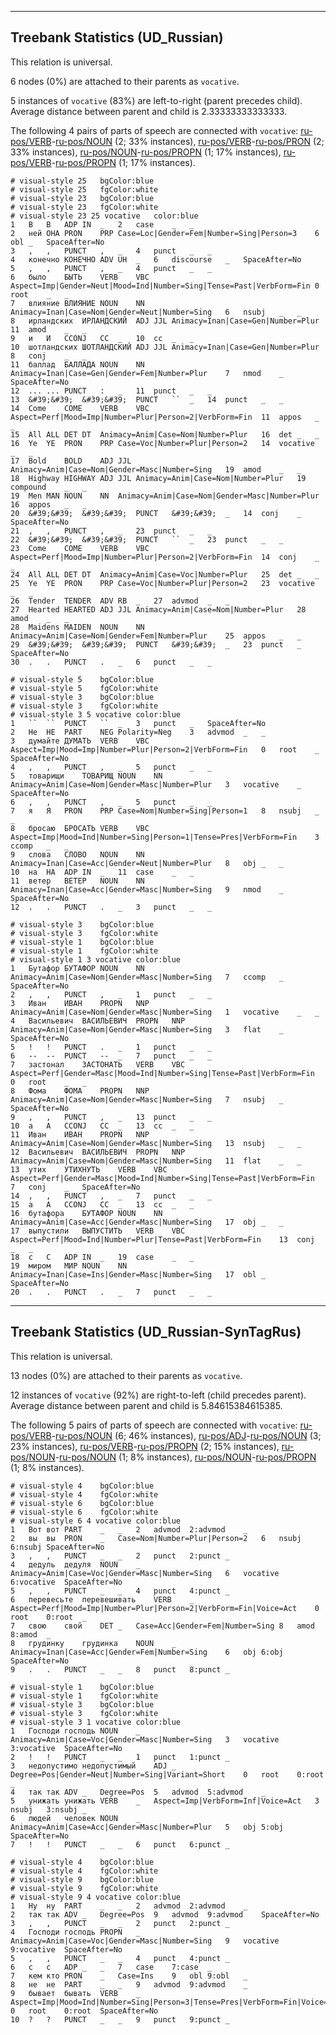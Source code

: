 

--------------------------------------------------------------------------------

## Treebank Statistics (UD_Russian)

This relation is universal.

6 nodes (0%) are attached to their parents as `vocative`.

5 instances of `vocative` (83%) are left-to-right (parent precedes child).
Average distance between parent and child is 2.33333333333333.

The following 4 pairs of parts of speech are connected with `vocative`: [ru-pos/VERB]()-[ru-pos/NOUN]() (2; 33% instances), [ru-pos/VERB]()-[ru-pos/PRON]() (2; 33% instances), [ru-pos/NOUN]()-[ru-pos/PROPN]() (1; 17% instances), [ru-pos/VERB]()-[ru-pos/PROPN]() (1; 17% instances).


~~~ conllu
# visual-style 25	bgColor:blue
# visual-style 25	fgColor:white
# visual-style 23	bgColor:blue
# visual-style 23	fgColor:white
# visual-style 23 25 vocative	color:blue
1	В	В	ADP	IN	_	2	case	_	_
2	ней	ОНА	PRON	PRP	Case=Loc|Gender=Fem|Number=Sing|Person=3	6	obl	_	SpaceAfter=No
3	,	,	PUNCT	,	_	4	punct	_	_
4	конечно	КОНЕЧНО	ADV	UH	_	6	discourse	_	SpaceAfter=No
5	,	,	PUNCT	,	_	4	punct	_	_
6	было	БЫТЬ	VERB	VBC	Aspect=Imp|Gender=Neut|Mood=Ind|Number=Sing|Tense=Past|VerbForm=Fin	0	root	_	_
7	влияние	ВЛИЯНИЕ	NOUN	NN	Animacy=Inan|Case=Nom|Gender=Neut|Number=Sing	6	nsubj	_	_
8	ирландских	ИРЛАНДСКИЙ	ADJ	JJL	Animacy=Inan|Case=Gen|Number=Plur	11	amod	_	_
9	и	И	CCONJ	CC	_	10	cc	_	_
10	шотландских	ШОТЛАНДСКИЙ	ADJ	JJL	Animacy=Inan|Case=Gen|Number=Plur	8	conj	_	_
11	баллад	БАЛЛАДА	NOUN	NN	Animacy=Inan|Case=Gen|Gender=Fem|Number=Plur	7	nmod	_	SpaceAfter=No
12	...	...	PUNCT	:	_	11	punct	_	_
13	&#39;&#39;	&#39;&#39;	PUNCT	``	_	14	punct	_	_
14	Come	COME	VERB	VBC	Aspect=Perf|Mood=Imp|Number=Plur|Person=2|VerbForm=Fin	11	appos	_	_
15	All	ALL	DET	DT	Animacy=Anim|Case=Nom|Number=Plur	16	det	_	_
16	Ye	YE	PRON	PRP	Case=Voc|Number=Plur|Person=2	14	vocative	_	_
17	Bold	BOLD	ADJ	JJL	Animacy=Anim|Case=Nom|Gender=Masc|Number=Sing	19	amod	_	_
18	Highway	HIGHWAY	ADJ	JJL	Animacy=Anim|Case=Nom|Number=Plur	19	compound	_	_
19	Men	MAN	NOUN	NN	Animacy=Anim|Case=Nom|Gender=Masc|Number=Plur	16	appos	_	_
20	&#39;&#39;	&#39;&#39;	PUNCT	&#39;&#39;	_	14	conj	_	SpaceAfter=No
21	,	,	PUNCT	,	_	23	punct	_	_
22	&#39;&#39;	&#39;&#39;	PUNCT	``	_	23	punct	_	_
23	Come	COME	VERB	VBC	Aspect=Perf|Mood=Imp|Number=Plur|Person=2|VerbForm=Fin	14	conj	_	_
24	All	ALL	DET	DT	Animacy=Anim|Case=Voc|Number=Plur	25	det	_	_
25	Ye	YE	PRON	PRP	Case=Voc|Number=Plur|Person=2	23	vocative	_	_
26	Tender	TENDER	ADV	RB	_	27	advmod	_	_
27	Hearted	HEARTED	ADJ	JJL	Animacy=Anim|Case=Nom|Number=Plur	28	amod	_	_
28	Maidens	MAIDEN	NOUN	NN	Animacy=Anim|Case=Nom|Gender=Fem|Number=Plur	25	appos	_	_
29	&#39;&#39;	&#39;&#39;	PUNCT	&#39;&#39;	_	23	punct	_	SpaceAfter=No
30	.	.	PUNCT	.	_	6	punct	_	_

~~~


~~~ conllu
# visual-style 5	bgColor:blue
# visual-style 5	fgColor:white
# visual-style 3	bgColor:blue
# visual-style 3	fgColor:white
# visual-style 3 5 vocative	color:blue
1	``	``	PUNCT	``	_	3	punct	_	SpaceAfter=No
2	Не	НЕ	PART	NEG	Polarity=Neg	3	advmod	_	_
3	думайте	ДУМАТЬ	VERB	VBC	Aspect=Imp|Mood=Imp|Number=Plur|Person=2|VerbForm=Fin	0	root	_	SpaceAfter=No
4	,	,	PUNCT	,	_	5	punct	_	_
5	товарищи	ТОВАРИЩ	NOUN	NN	Animacy=Anim|Case=Nom|Gender=Masc|Number=Plur	3	vocative	_	SpaceAfter=No
6	,	,	PUNCT	,	_	5	punct	_	_
7	я	Я	PRON	PRP	Case=Nom|Number=Sing|Person=1	8	nsubj	_	_
8	бросаю	БРОСАТЬ	VERB	VBC	Aspect=Imp|Mood=Ind|Number=Sing|Person=1|Tense=Pres|VerbForm=Fin	3	ccomp	_	_
9	слова	СЛОВО	NOUN	NN	Animacy=Inan|Case=Acc|Gender=Neut|Number=Plur	8	obj	_	_
10	на	НА	ADP	IN	_	11	case	_	_
11	ветер	ВЕТЕР	NOUN	NN	Animacy=Inan|Case=Acc|Gender=Masc|Number=Sing	9	nmod	_	SpaceAfter=No
12	.	.	PUNCT	.	_	3	punct	_	_

~~~


~~~ conllu
# visual-style 3	bgColor:blue
# visual-style 3	fgColor:white
# visual-style 1	bgColor:blue
# visual-style 1	fgColor:white
# visual-style 1 3 vocative	color:blue
1	Бутафор	БУТАФОР	NOUN	NN	Animacy=Anim|Case=Nom|Gender=Masc|Number=Sing	7	ccomp	_	SpaceAfter=No
2	,	,	PUNCT	,	_	1	punct	_	_
3	Иван	ИВАН	PROPN	NNP	Animacy=Anim|Case=Nom|Gender=Masc|Number=Sing	1	vocative	_	_
4	Васильевич	ВАСИЛЬЕВИЧ	PROPN	NNP	Animacy=Anim|Case=Nom|Gender=Masc|Number=Sing	3	flat	_	SpaceAfter=No
5	!	!	PUNCT	.	_	1	punct	_	_
6	--	--	PUNCT	--	_	7	punct	_	_
7	застонал	ЗАСТОНАТЬ	VERB	VBC	Aspect=Perf|Gender=Masc|Mood=Ind|Number=Sing|Tense=Past|VerbForm=Fin	0	root	_	_
8	Фома	ФОМА	PROPN	NNP	Animacy=Anim|Case=Nom|Gender=Masc|Number=Sing	7	nsubj	_	SpaceAfter=No
9	,	,	PUNCT	,	_	13	punct	_	_
10	а	А	CCONJ	CC	_	13	cc	_	_
11	Иван	ИВАН	PROPN	NNP	Animacy=Anim|Case=Nom|Gender=Masc|Number=Sing	13	nsubj	_	_
12	Васильевич	ВАСИЛЬЕВИЧ	PROPN	NNP	Animacy=Anim|Case=Nom|Gender=Masc|Number=Sing	11	flat	_	_
13	утих	УТИХНУТЬ	VERB	VBC	Aspect=Perf|Gender=Masc|Mood=Ind|Number=Sing|Tense=Past|VerbForm=Fin	7	conj	_	SpaceAfter=No
14	,	,	PUNCT	,	_	7	punct	_	_
15	а	А	CCONJ	CC	_	13	cc	_	_
16	бутафора	БУТАФОР	NOUN	NN	Animacy=Anim|Case=Acc|Gender=Masc|Number=Sing	17	obj	_	_
17	выпустили	ВЫПУСТИТЬ	VERB	VBC	Aspect=Perf|Mood=Ind|Number=Plur|Tense=Past|VerbForm=Fin	13	conj	_	_
18	с	С	ADP	IN	_	19	case	_	_
19	миром	МИР	NOUN	NN	Animacy=Inan|Case=Ins|Gender=Masc|Number=Sing	17	obl	_	SpaceAfter=No
20	.	.	PUNCT	.	_	7	punct	_	_

~~~




--------------------------------------------------------------------------------

## Treebank Statistics (UD_Russian-SynTagRus)

This relation is universal.

13 nodes (0%) are attached to their parents as `vocative`.

12 instances of `vocative` (92%) are right-to-left (child precedes parent).
Average distance between parent and child is 5.84615384615385.

The following 5 pairs of parts of speech are connected with `vocative`: [ru-pos/VERB]()-[ru-pos/NOUN]() (6; 46% instances), [ru-pos/ADJ]()-[ru-pos/NOUN]() (3; 23% instances), [ru-pos/VERB]()-[ru-pos/PROPN]() (2; 15% instances), [ru-pos/NOUN]()-[ru-pos/NOUN]() (1; 8% instances), [ru-pos/NOUN]()-[ru-pos/PROPN]() (1; 8% instances).


~~~ conllu
# visual-style 4	bgColor:blue
# visual-style 4	fgColor:white
# visual-style 6	bgColor:blue
# visual-style 6	fgColor:white
# visual-style 6 4 vocative	color:blue
1	Вот	вот	PART	_	_	2	advmod	2:advmod	_
2	вы	вы	PRON	_	Case=Nom|Number=Plur|Person=2	6	nsubj	6:nsubj	SpaceAfter=No
3	,	,	PUNCT	_	_	2	punct	2:punct	_
4	дедуль	дедуля	NOUN	_	Animacy=Anim|Case=Voc|Gender=Masc|Number=Sing	6	vocative	6:vocative	SpaceAfter=No
5	,	,	PUNCT	_	_	4	punct	4:punct	_
6	перевесьте	перевешивать	VERB	_	Aspect=Perf|Mood=Imp|Number=Plur|Person=2|VerbForm=Fin|Voice=Act	0	root	0:root	_
7	свою	свой	DET	_	Case=Acc|Gender=Fem|Number=Sing	8	amod	8:amod	_
8	грудинку	грудинка	NOUN	_	Animacy=Inan|Case=Acc|Gender=Fem|Number=Sing	6	obj	6:obj	SpaceAfter=No
9	.	.	PUNCT	_	_	8	punct	8:punct	_

~~~


~~~ conllu
# visual-style 1	bgColor:blue
# visual-style 1	fgColor:white
# visual-style 3	bgColor:blue
# visual-style 3	fgColor:white
# visual-style 3 1 vocative	color:blue
1	Господи	господь	NOUN	_	Animacy=Anim|Case=Voc|Gender=Masc|Number=Sing	3	vocative	3:vocative	SpaceAfter=No
2	!	!	PUNCT	_	_	1	punct	1:punct	_
3	недопустимо	недопустимый	ADJ	_	Degree=Pos|Gender=Neut|Number=Sing|Variant=Short	0	root	0:root	_
4	так	так	ADV	_	Degree=Pos	5	advmod	5:advmod	_
5	унижать	унижать	VERB	_	Aspect=Imp|VerbForm=Inf|Voice=Act	3	nsubj	3:nsubj	_
6	людей	человек	NOUN	_	Animacy=Anim|Case=Acc|Gender=Masc|Number=Plur	5	obj	5:obj	SpaceAfter=No
7	!	!	PUNCT	_	_	6	punct	6:punct	_

~~~


~~~ conllu
# visual-style 4	bgColor:blue
# visual-style 4	fgColor:white
# visual-style 9	bgColor:blue
# visual-style 9	fgColor:white
# visual-style 9 4 vocative	color:blue
1	Ну	ну	PART	_	_	2	advmod	2:advmod	_
2	так	так	ADV	_	Degree=Pos	9	advmod	9:advmod	SpaceAfter=No
3	,	,	PUNCT	_	_	2	punct	2:punct	_
4	Господи	господь	PROPN	_	Animacy=Anim|Case=Voc|Gender=Masc|Number=Sing	9	vocative	9:vocative	SpaceAfter=No
5	,	,	PUNCT	_	_	4	punct	4:punct	_
6	с	с	ADP	_	_	7	case	7:case	_
7	кем	кто	PRON	_	Case=Ins	9	obl	9:obl	_
8	не	не	PART	_	_	9	advmod	9:advmod	_
9	бывает	бывать	VERB	_	Aspect=Imp|Mood=Ind|Number=Sing|Person=3|Tense=Pres|VerbForm=Fin|Voice=Act	0	root	0:root	SpaceAfter=No
10	?	?	PUNCT	_	_	9	punct	9:punct	_

~~~



